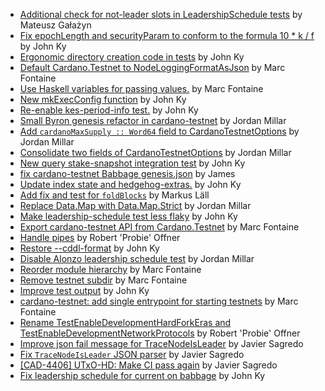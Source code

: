 - [Additional check for not-leader slots in LeadershipSchedule tests](https://github.com/input-output-hk/cardano-node/pull/5110) by Mateusz Gałażyn
- [Fix epochLength and securityParam to conform to the formula 10 * k / f](https://github.com/input-output-hk/cardano-node/pull/5099) by John Ky
- [Ergonomic directory creation code in tests](https://github.com/input-output-hk/cardano-node/pull/5083) by John Ky
- [Default Cardano.Testnet to NodeLoggingFormatAsJson](https://github.com/input-output-hk/cardano-node/pull/5036) by Marc Fontaine
- [Use Haskell variables for passing values.](https://github.com/input-output-hk/cardano-node/pull/5011) by Marc Fontaine
- [New mkExecConfig function](https://github.com/input-output-hk/cardano-node/pull/4986) by John Ky
- [Re-enable kes-period-info test.](https://github.com/input-output-hk/cardano-node/pull/4879) by John Ky
- [Small Byron genesis refactor in cardano-testnet](https://github.com/input-output-hk/cardano-node/pull/4818) by Jordan Millar
- [Add `cardanoMaxSupply :: Word64` field to CardanoTestnetOptions](https://github.com/input-output-hk/cardano-node/pull/4817) by Jordan Millar
- [Consolidate two fields of CardanoTestnetOptions](https://github.com/input-output-hk/cardano-node/pull/4806) by Jordan Millar
- [New query stake-snapshot integration test](https://github.com/input-output-hk/cardano-node/pull/4805) by John Ky
- [fix cardano-testnet Babbage genesis.json](https://github.com/input-output-hk/cardano-node/pull/4729) by James
- [Update index state and hedgehog-extras.](https://github.com/input-output-hk/cardano-node/pull/4714) by John Ky
- [Add fix and test for `foldBlocks`](https://github.com/input-output-hk/cardano-node/pull/4679) by Markus Läll
- [Replace Data.Map with Data.Map.Strict](https://github.com/input-output-hk/cardano-node/pull/4675) by Jordan Millar
- [Make leadership-schedule test less flaky](https://github.com/input-output-hk/cardano-node/pull/4671) by John Ky
- [Export cardano-testnet API from Cardano.Testnet](https://github.com/input-output-hk/cardano-node/pull/4636) by Marc Fontaine
- [Handle pipes](https://github.com/input-output-hk/cardano-node/pull/4625) by Robert 'Probie' Offner
- [Restore --cddl-format](https://github.com/input-output-hk/cardano-node/pull/4617) by John Ky
- [Disable Alonzo leadership schedule test](https://github.com/input-output-hk/cardano-node/pull/4605) by Jordan Millar
- [Reorder module hierarchy](https://github.com/input-output-hk/cardano-node/pull/4595) by Marc Fontaine
- [Remove testnet subdir](https://github.com/input-output-hk/cardano-node/pull/4580) by Marc Fontaine
- [Improve test output](https://github.com/input-output-hk/cardano-node/pull/4575) by John Ky
- [cardano-testnet: add single entrypoint for starting testnets](https://github.com/input-output-hk/cardano-node/pull/4544) by Marc Fontaine
- [Rename TestEnableDevelopmentHardForkEras and TestEnableDevelopmentNetworkProtocols](https://github.com/input-output-hk/cardano-node/pull/4341) by Robert 'Probie' Offner
- [Improve json fail message for TraceNodeIsLeader](https://github.com/input-output-hk/cardano-node/pull/4216) by Javier Sagredo
- [Fix `TraceNodeIsLeader` JSON parser](https://github.com/input-output-hk/cardano-node/pull/4187) by Javier Sagredo
- [[CAD-4406] UTxO-HD: Make CI pass again](https://github.com/input-output-hk/cardano-node/pull/4150) by Javier Sagredo
- [Fix leadership schedule for current on babbage](https://github.com/input-output-hk/cardano-node/pull/4106) by John Ky
